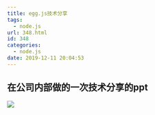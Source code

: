 ```yaml
---
title: egg.js技术分享
tags:
  - node.js
url: 348.html
id: 348
categories:
  - node.js
date: 2019-12-11 20:04:53
---
```


在公司内部做的一次技术分享的ppt
----

![](http://img.bugzhang.com/egg.js%E6%8A%80%E6%9C%AF%E5%88%86%E4%BA%AB.jpg)